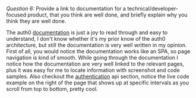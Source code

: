 *Question 6:*  Provide a link to documentation for a technical/developer-focused product,
that you think are well done, and briefly explain why you think they are well done.  

The auth0 [documentation](https://auth0.com/docs) is just a joy to read through and easy to 
understand, I don't know whether it's my prior know of the auth0 architecture, but still 
the documentation is very well written in my opinion. First of all, you would notice the 
documentation works like an SPA, so page navigation is kind of smooth. While going through 
the documentation I notice how the documentation are very well linked to the relevant pages, 
plus it was easy for me to locate information with screenshot and code samples. Also checkout 
the [authentication](https://auth0.com/docs/api/authentication) api section, notice the live
code example on the right of the page that shows up at specific intervals as you scroll from top
to bottom, pretty cool.